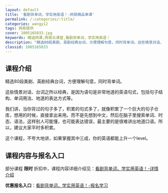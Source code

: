 ```yaml
---
layout: default
title: '看剧背单词，学实用英语！-网易精品单课'
permalink: /:categories/:title/
categories: wangyi2
tags: 网易提供
cover: 1005165033.jpg
keywords: 精选网课,网易云课堂,看剧背单词，学实用英语！
description: "精选80段美剧、英剧经典台词，方便理解句意，同时背单词。这些情景对话、台词之所以经典，是因为语句是非常地道的英语句式，包括句子结构、单词用法、地道的表达方式等。我们讲，当你背过的句子多了，积"
classid: 1005165033
---
```


## 课程介绍

精选80段美剧、英剧经典台词，方便理解句意，同时背单词。

这些情景对话、台词之所以经典，是因为语句是非常地道的英语句式，包括句子结构、单词用法、地道的表达方式等。

我们讲，当你背过的句子多了，积累的句式多了，就像积累了一个巨大的句子仓库，想用的时候，直接拿出来用。而不是先想到中文，然后在脑子里搜索单词、时态、语法，这样别人可能懂，也可能表达错误，最主要的是很难讲出地道口语。所以，建议大家平时多积累。

这个课程，不夸大地讲，如果掌握其中三成，你的英语都能上升一个level。

## 课程内容与报名入口

部分课程 **限时** 折扣中，课程内容详细介绍见：[看剧背单词，学实用英语！-详情介绍](https://study.163.com/course/introduction/1005165033.htm?share=1&shareId=1025206652&utm_campaign=share&utm_medium=iphoneShare&utm_source=&utm_u=1025206652)

**优惠报名入口**：[看剧背单词，学实用英语！-报名学习](https://study.163.com/course/introduction/1005165033.htm?share=1&shareId=1025206652&utm_campaign=share&utm_medium=iphoneShare&utm_source=&utm_u=1025206652)

